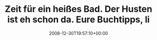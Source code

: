 ---
retweeted: false
source: <a href="http://twitter.com" rel="nofollow">Twitter Web Client</a>
entities:
  hashtags: []
  symbols: []
  user_mentions: []
  urls: []
display_text_range:
- '0'
- '132'
favorite_count: '0'
id_str: '1086499687'
truncated: false
retweet_count: '0'
id: '1086499687'
created_at: Tue Dec 30 19:57:10 +0000 2008
favorited: false
full_text: Zeit für ein heißes Bad. Der Husten ist eh schon da. Eure Buchtipps, liebe
  Verfolger? "Design Patterns" oder "Schneier on Security"?
lang: de
tags:
- pesos/twitter
date: '2008-12-30T19:57:10+00:00'
src: https://twitter.com/bascht/status/1086499687
original_url: https://twitter.com/bascht/status/1086499687
type: twitter_tweet
text: Zeit für ein heißes Bad. Der Husten ist eh schon da. Eure Buchtipps, liebe Verfolger?
  "Design Patterns" oder "Schneier on Security"?
title: Zeit für ein heißes Bad. Der Husten ist eh schon da. Eure Buchtipps, li

---